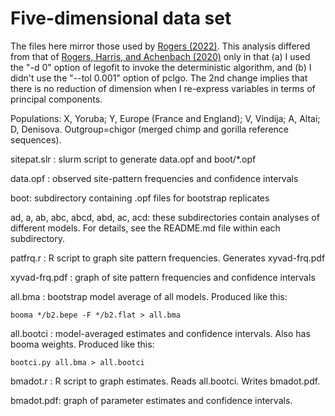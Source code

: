 # Five-dimensional data set

The files here mirror those used by
[Rogers (2022)](https://doi.org/10.24072/pcjournal.132).  This
analysis differed from that of
[Rogers, Harris, and Achenbach (2020)](https://doi.org/10.1126/sciadv.aay5483)
only in that (a) I used the "-d 0" option of legofit to invoke the
deterministic algorithm, and (b) I didn't use the "--tol 0.001" option
of pclgo. The 2nd change implies that there is no reduction of
dimension when I re-express variables in terms of principal
components.

Populations: X, Yoruba; Y, Europe (France and England); V, Vindija; A,
Altai; D, Denisova. Outgroup=chigor (merged chimp and gorilla
reference sequences).

sitepat.slr : slurm script to generate data.opf and boot/*.opf

data.opf : observed site-pattern frequencies and confidence intervals

boot: subdirectory containing .opf files for bootstrap replicates

ad, a, ab, abc, abcd, abd, ac, acd: these subdirectories contain
analyses of different models. For details, see the README.md file
within each subdirectory.

patfrq.r : R script to graph site pattern frequencies. Generates xyvad-frq.pdf

xyvad-frq.pdf : graph of site pattern frequencies and confidence intervals

all.bma : bootstrap model average of all models. Produced like this:

    booma */b2.bepe -F */b2.flat > all.bma

all.bootci : model-averaged estimates and confidence intervals. Also
has booma weights. Produced like this:

    bootci.py all.bma > all.bootci

bmadot.r : R script to graph estimates. Reads all.bootci. Writes
bmadot.pdf.

bmadot.pdf: graph of parameter estimates and confidence intervals.
